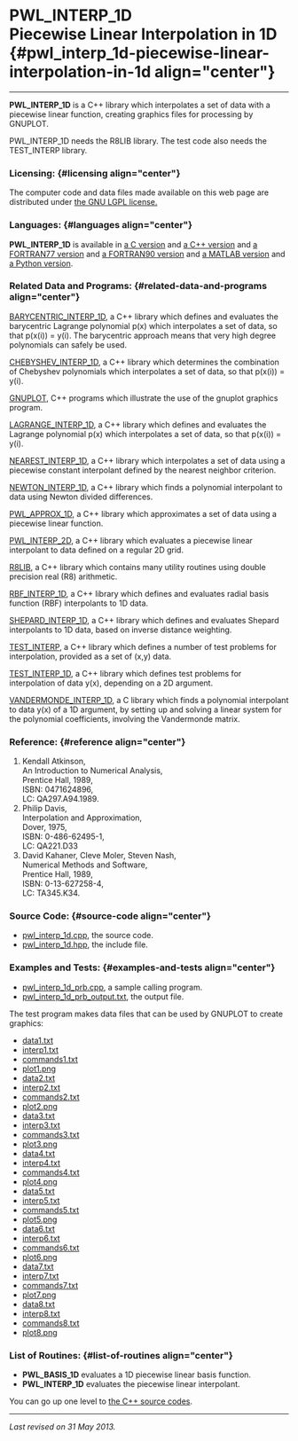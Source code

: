 PWL\_INTERP\_1D\
Piecewise Linear Interpolation in 1D {#pwl_interp_1d-piecewise-linear-interpolation-in-1d align="center"}
====================================

------------------------------------------------------------------------

**PWL\_INTERP\_1D** is a C++ library which interpolates a set of data
with a piecewise linear function, creating graphics files for processing
by GNUPLOT.

PWL\_INTERP\_1D needs the R8LIB library. The test code also needs the
TEST\_INTERP library.

### Licensing: {#licensing align="center"}

The computer code and data files made available on this web page are
distributed under [the GNU LGPL license.](../../txt/gnu_lgpl.txt)

### Languages: {#languages align="center"}

**PWL\_INTERP\_1D** is available in [a C
version](../../c_src/pwl_interp_1d/pwl_interp_1d.html) and [a C++
version](../../cpp_src/pwl_interp_1d/pwl_interp_1d.html) and [a
FORTRAN77 version](../../f77_src/pwl_interp_1d/pwl_interp_1d.html) and
[a FORTRAN90 version](../../f_src/pwl_interp_1d/pwl_interp_1d.html) and
[a MATLAB version](../../m_src/pwl_interp_1d/pwl_interp_1d.html) and [a
Python version](../../py_src/pwl_interp_1d/pwl_interp_1d.html).

### Related Data and Programs: {#related-data-and-programs align="center"}

[BARYCENTRIC\_INTERP\_1D](../../cpp_src/barycentric_interp_1d/barycentric_interp_1d.html),
a C++ library which defines and evaluates the barycentric Lagrange
polynomial p(x) which interpolates a set of data, so that p(x(i)) =
y(i). The barycentric approach means that very high degree polynomials
can safely be used.

[CHEBYSHEV\_INTERP\_1D](../../cpp_src/chebyshev_interp_1d/chebyshev_interp_1d.html),
a C++ library which determines the combination of Chebyshev polynomials
which interpolates a set of data, so that p(x(i)) = y(i).

[GNUPLOT](../../cpp_src/gnuplot/gnuplot.html), C++ programs which
illustrate the use of the gnuplot graphics program.

[LAGRANGE\_INTERP\_1D](../../cpp_src/lagrange_interp_1d/lagrange_interp_1d.html),
a C++ library which defines and evaluates the Lagrange polynomial p(x)
which interpolates a set of data, so that p(x(i)) = y(i).

[NEAREST\_INTERP\_1D](../../cpp_src/nearest_interp_1d/nearest_interp_1d.html),
a C++ library which interpolates a set of data using a piecewise
constant interpolant defined by the nearest neighbor criterion.

[NEWTON\_INTERP\_1D](../../cpp_src/newton_interp_1d/newton_interp_1d.html),
a C++ library which finds a polynomial interpolant to data using Newton
divided differences.

[PWL\_APPROX\_1D](../../cpp_src/pwl_approx_1d/pwl_approx_1d.html), a C++
library which approximates a set of data using a piecewise linear
function.

[PWL\_INTERP\_2D](../../cpp_src/pwl_interp_2d/pwl_interp_2d.html), a C++
library which evaluates a piecewise linear interpolant to data defined
on a regular 2D grid.

[R8LIB](../../cpp_src/r8lib/r8lib.html), a C++ library which contains
many utility routines using double precision real (R8) arithmetic.

[RBF\_INTERP\_1D](../../cpp_src/rbf_interp_1d/rbf_interp_1d.html), a C++
library which defines and evaluates radial basis function (RBF)
interpolants to 1D data.

[SHEPARD\_INTERP\_1D](../../cpp_src/shepard_interp_1d/shepard_interp_1d.html),
a C++ library which defines and evaluates Shepard interpolants to 1D
data, based on inverse distance weighting.

[TEST\_INTERP](../../cpp_src/test_interp/test_interp.html), a C++
library which defines a number of test problems for interpolation,
provided as a set of (x,y) data.

[TEST\_INTERP\_1D](../../cpp_src/test_interp_1d/test_interp_1d.html), a
C++ library which defines test problems for interpolation of data y(x),
depending on a 2D argument.

[VANDERMONDE\_INTERP\_1D](../../c_src/vandermonde_interp_1d/vandermonde_interp_1d.html),
a C library which finds a polynomial interpolant to data y(x) of a 1D
argument, by setting up and solving a linear system for the polynomial
coefficients, involving the Vandermonde matrix.

### Reference: {#reference align="center"}

1.  Kendall Atkinson,\
    An Introduction to Numerical Analysis,\
    Prentice Hall, 1989,\
    ISBN: 0471624896,\
    LC: QA297.A94.1989.
2.  Philip Davis,\
    Interpolation and Approximation,\
    Dover, 1975,\
    ISBN: 0-486-62495-1,\
    LC: QA221.D33
3.  David Kahaner, Cleve Moler, Steven Nash,\
    Numerical Methods and Software,\
    Prentice Hall, 1989,\
    ISBN: 0-13-627258-4,\
    LC: TA345.K34.

### Source Code: {#source-code align="center"}

-   [pwl\_interp\_1d.cpp](pwl_interp_1d.cpp), the source code.
-   [pwl\_interp\_1d.hpp](pwl_interp_1d.hpp), the include file.

### Examples and Tests: {#examples-and-tests align="center"}

-   [pwl\_interp\_1d\_prb.cpp](pwl_interp_1d_prb.cpp), a sample calling
    program.
-   [pwl\_interp\_1d\_prb\_output.txt](pwl_interp_1d_prb_output.txt),
    the output file.

The test program makes data files that can be used by GNUPLOT to create
graphics:

-   [data1.txt](data1.txt)
-   [interp1.txt](interp1.txt)
-   [commands1.txt](commands1.txt)
-   [plot1.png](plot1.png)
-   [data2.txt](data2.txt)
-   [interp2.txt](interp2.txt)
-   [commands2.txt](commands2.txt)
-   [plot2.png](plot2.png)
-   [data3.txt](data3.txt)
-   [interp3.txt](interp3.txt)
-   [commands3.txt](commands3.txt)
-   [plot3.png](plot3.png)
-   [data4.txt](data4.txt)
-   [interp4.txt](interp4.txt)
-   [commands4.txt](commands4.txt)
-   [plot4.png](plot4.png)
-   [data5.txt](data5.txt)
-   [interp5.txt](interp5.txt)
-   [commands5.txt](commands5.txt)
-   [plot5.png](plot5.png)
-   [data6.txt](data6.txt)
-   [interp6.txt](interp6.txt)
-   [commands6.txt](commands6.txt)
-   [plot6.png](plot6.png)
-   [data7.txt](data7.txt)
-   [interp7.txt](interp7.txt)
-   [commands7.txt](commands7.txt)
-   [plot7.png](plot7.png)
-   [data8.txt](data8.txt)
-   [interp8.txt](interp8.txt)
-   [commands8.txt](commands8.txt)
-   [plot8.png](plot8.png)

### List of Routines: {#list-of-routines align="center"}

-   **PWL\_BASIS\_1D** evaluates a 1D piecewise linear basis function.
-   **PWL\_INTERP\_1D** evaluates the piecewise linear interpolant.

You can go up one level to [the C++ source codes](../cpp_src.html).

------------------------------------------------------------------------

*Last revised on 31 May 2013.*
